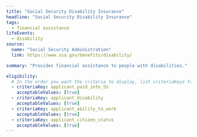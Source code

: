 ```yaml
---
title: "Social Security Disability Insurance"
headline: "Social Security Disability Insurance"
tags:
  - financial assistance
lifeEvents:
  - disability
source:
  name: "Social Security Administration"
  link: https://www.ssa.gov/benefits/disability/

summary: "Provides financial assistance to people with disabilities."

eligibility:
  # In the order you want the criteria to display, list criteriaKeys from the csv here, each followed by a comma-separated list of which values indicate eligibility for that criteria. Wrap individual values in quotes if they have inner commas.
  - criteriaKey: applicant_paid_into_SS
    acceptableValues: [true]
  - criteriaKey: applicant_disability
    acceptableValues: [true]
  - criteriaKey: applicant_ability_to_work
    acceptableValues: [true]
  - criteriaKey: applicant_citizen_status
    acceptableValues: [true]
---
```

